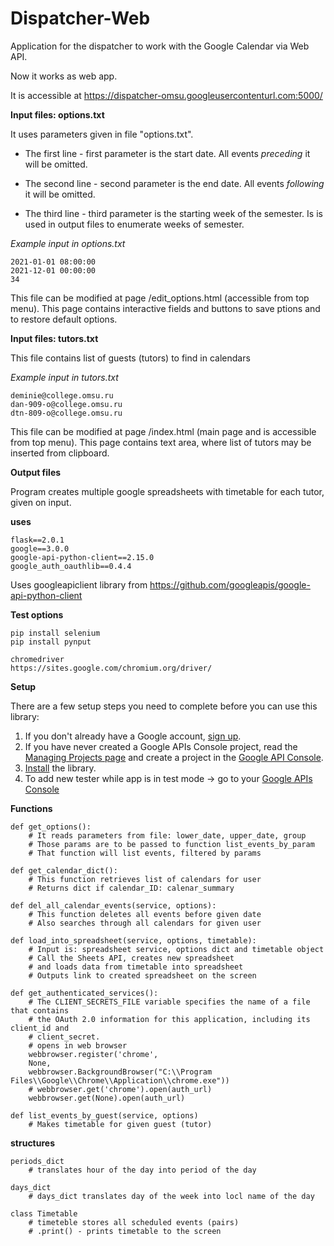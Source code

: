 # Dispatcher-Web
Application for the dispatcher to work with the Google Calendar via Web API.

Now it works as web app.

It is accessible at https://dispatcher-omsu.googleusercontenturl.com:5000/

**Input files: options.txt**

It uses parameters given in file "options.txt".

- The first line - first parameter is the start date. All events *preceding* it will be omitted.

- The second line - second parameter is the end date. All events *following* it will be omitted.

- The third line - third parameter is the starting week of the semester. Is is used in output files to enumerate weeks of semester.

*Example input in options.txt*
```
2021-01-01 08:00:00
2021-12-01 00:00:00
34
```

This file can be modified at page /edit_options.html (accessible from top menu). This page contains interactive fields and buttons to save ptions and to restore default options.

**Input files: tutors.txt**

This file contains list of guests (tutors) to find in calendars

*Example input in tutors.txt*
```
deminie@college.omsu.ru
dan-909-o@college.omsu.ru
dtn-809-o@college.omsu.ru
```

This file can be modified at page /index.html (main page and is accessible from top menu). This page contains text area, where list of tutors may be inserted from clipboard.

**Output files**

Program creates multiple google spreadsheets with timetable for each tutor, given on input.

**uses**
``` 
flask==2.0.1
google==3.0.0
google-api-python-client==2.15.0
google_auth_oauthlib==0.4.4
``` 

Uses googleapiclient library from
https://github.com/googleapis/google-api-python-client

**Test options**
```
pip install selenium
pip install pynput

chromedriver
https://sites.google.com/chromium.org/driver/
```

**Setup**

There are a few setup steps you need to complete before you can use this library:

1.  If you don't already have a Google account, [sign up](https://www.google.com/accounts).
2.  If you have never created a Google APIs Console project, read the [Managing Projects page](http://developers.google.com/console/help/managing-projects) and create a project in the [Google API Console](https://console.developers.google.com/).
3.  [Install](http://developers.google.com/api-client-library/python/start/installation) the library.
4.  To add new tester while app is in test mode -> go to your [Google APIs Console](https://console.cloud.google.com/apis/credentials/consent)

**Functions**
```
def get_options():
    # It reads parameters from file: lower_date, upper_date, group
    # Those params are to be passed to function list_events_by_param
    # That function will list events, filtered by params
    
def get_calendar_dict():
    # This function retrieves list of calendars for user
    # Returns dict if calendar_ID: calenar_summary
    
def del_all_calendar_events(service, options):
    # This function deletes all events before given date
    # Also searches through all calendars for given user

def load_into_spreadsheet(service, options, timetable):
    # Input is: spreadsheet service, options dict and timetable object
    # Call the Sheets API, creates new spreadsheet
    # and loads data from timetable into spreadsheet
    # Outputs link to created spreadsheet on the screen
    
def get_authenticated_services():
    # The CLIENT_SECRETS_FILE variable specifies the name of a file that contains
    # the OAuth 2.0 information for this application, including its client_id and
    # client_secret.
    # opens in web browser
    webbrowser.register('chrome',
	None,
	webbrowser.BackgroundBrowser("C:\\Program Files\\Google\\Chrome\\Application\\chrome.exe"))
    # webbrowser.get('chrome').open(auth_url)
    webbrowser.get(None).open(auth_url)
    
def list_events_by_guest(service, options)
    # Makes timetable for given guest (tutor)
``` 
**structures**
```
periods_dict
    # translates hour of the day into period of the day

days_dict
    # days_dict translates day of the week into locl name of the day

class Timetable
    # timeteble stores all scheduled events (pairs)
    # .print() - prints timetable to the screen
```

